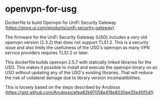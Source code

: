 # openvpn-for-usg
Dockerfile to build Openvpn for UniFi Security Gateway (https://store.ui.com/products/unifi-security-gateway).

The firmware for the UniFi Security Gateway (USG) includes a very old openvpn version (2.3.2) that does not support TLS1.2. This is a security issue and also limits the usefulness of the USG's openvpn as many VPN service providers requires TLS1.2 or later.

This dockerfile builds openvpn 2.5.7 with statically linked libraries for the USG. This makes it possible to install and execute the openvpn binary on an USG without updating any of the USG's existing libraries. That will reduce the risk of collateral damage due to library version incompatibilities.



This is loosely based on the steps described by Anubisss (https://gist.github.com/Anubisss/afea82b97058e418e8030ee35e40f54f)
